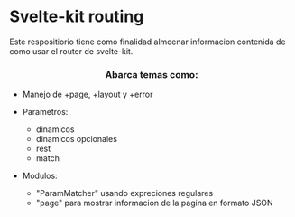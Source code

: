 # Svelte-kit routing

Este respositiorio tiene como finalidad almcenar informacion contenida de como usar el router de svelte-kit.

<h3 align="center"> Abarca temas como: </h3>

- Manejo de +page, +layout y +error

- Parametros:
  - dinamicos
  - dinamicos opcionales
  - rest
  - match

- Modulos:
  - "ParamMatcher" usando expreciones regulares
  - "page" para mostrar informacion de la pagina en formato JSON

